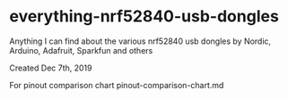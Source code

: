 # everything-nrf52840-usb-dongles
Anything I can find about the various nrf52840 usb dongles by Nordic, Arduino, Adafruit, Sparkfun and others


Created Dec 7th, 2019



For pinout comparison chart    pinout-comparison-chart.md
